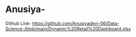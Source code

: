 # Anusiya-
Github Link- https://github.com/Anusiyadevi-06/Data-Science-/blob/main/Dynamic%20Retail%20Dashboard.xlsx
